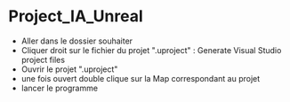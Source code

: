 # Project_IA_Unreal 

- Aller dans le dossier souhaiter
- Cliquer droit sur le fichier du projet ".uproject" : Generate Visual Studio project files
- Ouvrir le projet ".uproject"
- une fois ouvert double clique sur la Map correspondant au projet
- lancer le programme
